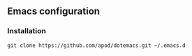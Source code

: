 ## Emacs configuration

### Installation

```shell
git clone https://github.com/apod/dotemacs.git ~/.emacs.d
```